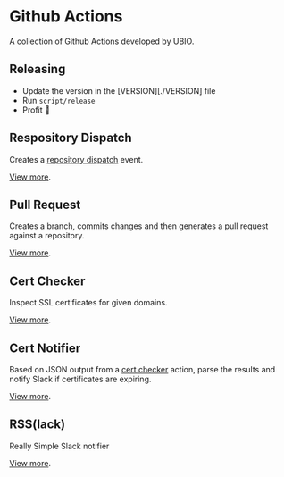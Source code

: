 # Github Actions

A collection of Github Actions developed by UBIO.

## Releasing

- Update the version in the [VERSION][./VERSION] file
- Run `script/release`
- Profit 🎉

## Respository Dispatch

Creates a [repository dispatch](https://help.github.com/en/actions/reference/events-that-trigger-workflows#external-events-repository_dispatch) event.

[View more](./repository-dispatch).

## Pull Request

Creates a branch, commits changes and then generates a pull request against a repository.

[View more](./pull-request).

## Cert Checker

Inspect SSL certificates for given domains.

[View more](./cert-checker).

## Cert Notifier

Based on JSON output from a [cert checker](./cert-checker) action, parse the results and notify Slack if certificates are expiring.

[View more](./cert-notifier).

## RSS(lack)

Really Simple Slack notifier

[View more](./rsslack).
